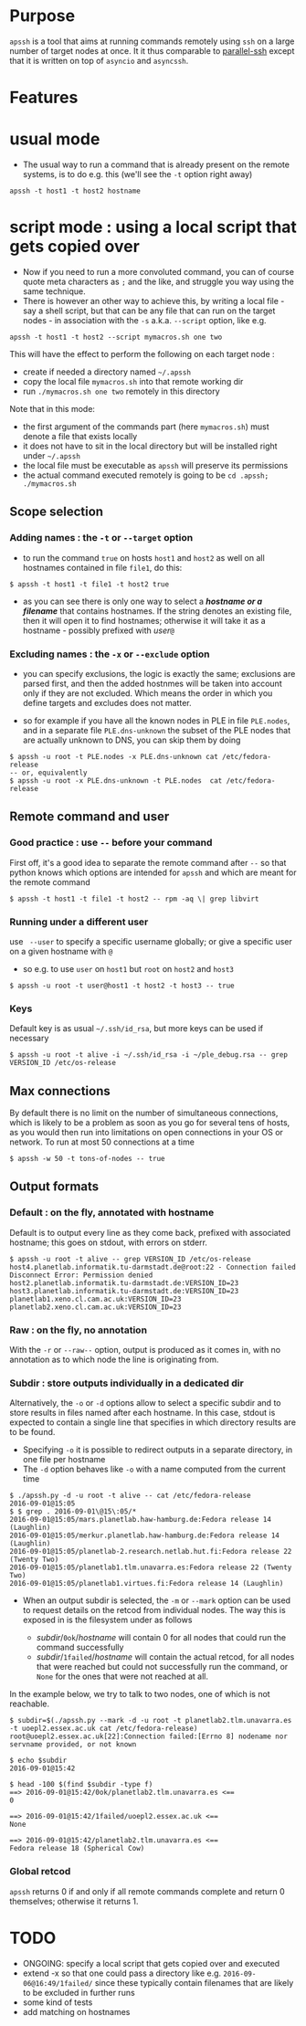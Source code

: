 # Purpose

`apssh` is a tool that aims at running commands remotely using `ssh` on a large number of target nodes at once. It it thus comparable to [parallel-ssh](https://code.google.com/p/parallel-ssh/) except that it is written on top of `asyncio` and `asyncssh`.

# Features

# usual mode

* The usual way to run a command that is already present on the remote systems, is to do e.g. this (we'll see the `-t` option right away)

```
apssh -t host1 -t host2 hostname
```

# script mode : using a local script that gets copied over

* Now if you need to run a more convoluted command, you can of course quote meta characters as `;` and the like, and struggle you way using the same technique.
*  There is however an other way to achieve this, by writing a local file - say a shell script, but that can be any file that can run on the target nodes - in association with the `-s` a.k.a. `--script` option, like e.g.

```
apssh -t host1 -t host2 --script mymacros.sh one two
```

This will have the effect to perform the following on each target node :

* create if needed a directory named `~/.apssh` 
* copy the local file `mymacros.sh` into that remote working dir
* run `./mymacros.sh one two` remotely in this directory

Note that in this mode:

* the first argument of the commands part (here `mymacros.sh`) must denote a file that exists locally
* it does not have to sit in the local directory but will be installed right under `~/.apssh`
* the local file must be executable as `apssh` will preserve its permissions
* the actual command executed remotely is going to be `cd .apssh; ./mymacros.sh`


## Scope selection

### Adding names : the `-t` or `--target` option

* to run the command `true` on hosts `host1` and `host2` as well on all hostnames contained in file `file1`, do this:

```
$ apssh -t host1 -t file1 -t host2 true
```    
* as you can see there is only one way to select a ***hostname or a filename*** that contains hostnames. If the string denotes an existing file, then it will open it to find hostnames; otherwise it will take it as a hostname - possibly prefixed with *user*`@`

### Excluding names : the `-x` or `--exclude` option    

* you can specify exclusions, the logic is exactly the same; exclusions are parsed first, and then the added hostnmes will be taken into account only if they are not excluded. Which means the order in which you define targets and excludes does not matter.

* so for example if you have all the known nodes in PLE in file `PLE.nodes`, and in a separate file `PLE.dns-unknown` the subset of the PLE nodes that are actually unknown to DNS, you can skip them by doing

```
$ apssh -u root -t PLE.nodes -x PLE.dns-unknown cat /etc/fedora-release
-- or, equivalently
$ apssh -u root -x PLE.dns-unknown -t PLE.nodes  cat /etc/fedora-release
```
## Remote command and user

### Good practice : use `--` before your command

First off, it's a good idea to separate the remote command after `--` so that python knows which options are intended for `apssh` and which are meant for the remote command

```
$ apssh -t host1 -t file1 -t host2 -- rpm -aq \| grep libvirt
```

### Running under a different user       
use ` --user` to specify a specific username globally; or give a specific user on a given hostname with `@`
  * so e.g. to use `user` on `host1` but `root` on `host2` and `host3`

```
$ apssh -u root -t user@host1 -t host2 -t host3 -- true
```

### Keys
Default key is as usual `~/.ssh/id_rsa`, but more keys can be used if necessary

```
$ apssh -u root -t alive -i ~/.ssh/id_rsa -i ~/ple_debug.rsa -- grep VERSION_ID /etc/os-release
```
    
## Max connections

By default there is no limit on the number of simultaneous connections, which is likely to be a problem as soon as you go for several tens of hosts, as you would then run into limitations on open connections in your OS or network. To run at most 50 connections at a time

```
$ apssh -w 50 -t tons-of-nodes -- true
```
## Output formats

### Default : on the fly, annotated with hostname
Default is to output every line as they come back, prefixed with associated hostname; this goes on stdout, with errors on stderr.

```
$ apssh -u root -t alive -- grep VERSION_ID /etc/os-release
host4.planetlab.informatik.tu-darmstadt.de@root:22 - Connection failed Disconnect Error: Permission denied
host2.planetlab.informatik.tu-darmstadt.de:VERSION_ID=23
host3.planetlab.informatik.tu-darmstadt.de:VERSION_ID=23
planetlab1.xeno.cl.cam.ac.uk:VERSION_ID=23
planetlab2.xeno.cl.cam.ac.uk:VERSION_ID=23
```
    
### Raw : on the fly, no annotation

With the `-r` or `--raw--` option, output is produced as it comes in, with no annotation as to which node the line is originating from.

### Subdir : store outputs individually in a dedicated dir

Alternatively, the `-o` or `-d` options allow to select a specific subdir and to store results in files named after each hostname. In this case, stdout is expected to contain a single line that specifies in which directory results are to be found.

* Specifying `-o` it is possible to redirect outputs in a separate directory, in one file per hostname
* The `-d` option behaves like `-o` with a name computed from the current time


```
$ ./apssh.py -d -u root -t alive -- cat /etc/fedora-release
2016-09-01@15:05
$ $ grep . 2016-09-01\@15\:05/*
2016-09-01@15:05/mars.planetlab.haw-hamburg.de:Fedora release 14 (Laughlin)
2016-09-01@15:05/merkur.planetlab.haw-hamburg.de:Fedora release 14 (Laughlin)
2016-09-01@15:05/planetlab-2.research.netlab.hut.fi:Fedora release 22 (Twenty Two)
2016-09-01@15:05/planetlab1.tlm.unavarra.es:Fedora release 22 (Twenty Two)
2016-09-01@15:05/planetlab1.virtues.fi:Fedora release 14 (Laughlin) 
```

* When an output subdir is selected, the `-m` or `--mark` option can be used to request details on the retcod from individual nodes. The way this is exposed in is the filesystem under *<subdir>* as follows

  * *subdir*/`0ok`/*hostname* will contain 0 for all nodes that could run the command successfully
  * *subdir*/`1failed`/*hostname* will contain the actual retcod, for all nodes that were reached but could not successfully run the command, or `None` for the ones that were not reached at all.

In the example below, we try to talk to two nodes, one of which is not reachable. 


```
$ subdir=$(./apssh.py --mark -d -u root -t planetlab2.tlm.unavarra.es -t uoepl2.essex.ac.uk cat /etc/fedora-release)
root@uoepl2.essex.ac.uk[22]:Connection failed:[Errno 8] nodename nor servname provided, or not known

$ echo $subdir
2016-09-01@15:42

$ head -100 $(find $subdir -type f)
==> 2016-09-01@15:42/0ok/planetlab2.tlm.unavarra.es <==
0

==> 2016-09-01@15:42/1failed/uoepl2.essex.ac.uk <==
None

==> 2016-09-01@15:42/planetlab2.tlm.unavarra.es <==
Fedora release 18 (Spherical Cow)
```

### Global retcod

`apssh` returns 0 if and only if all remote commands complete and return 0 themselves; otherwise it returns 1.    
    
# TODO

* ONGOING: specify a local script that gets copied over and executed
* extend -x so that one could pass a directory like e.g. `2016-09-06@16:49/1failed/` since these typically contain filenames that are likely to be excluded in further runs
* some kind of tests
* add matching on hostnames
